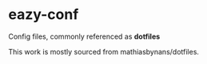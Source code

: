 # eazy-conf
Config files, commonly referenced as <b>dotfiles</b>

This work is mostly sourced from mathiasbynans/dotfiles. 
